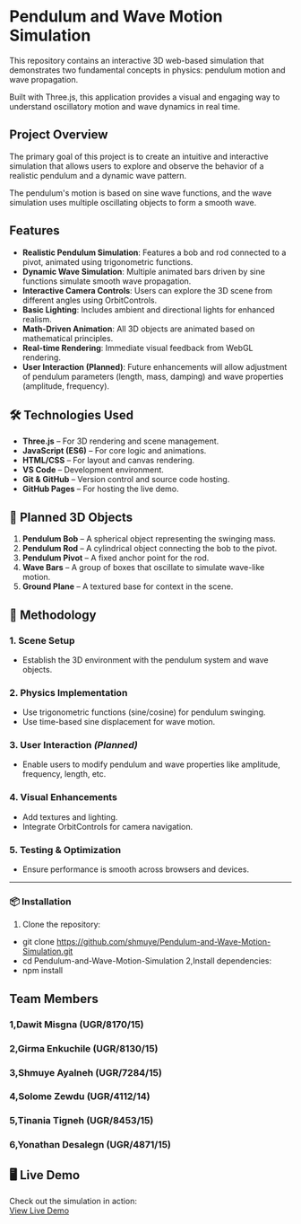 # Pendulum and Wave Motion Simulation

This repository contains an interactive 3D web-based simulation that demonstrates two fundamental concepts in physics: pendulum motion and wave propagation.

Built with Three.js, this application provides a visual and engaging way to understand oscillatory motion and wave dynamics in real time.

## Project Overview

The primary goal of this project is to create an intuitive and interactive simulation that allows users to explore and observe the behavior of a realistic pendulum and a dynamic wave pattern.

The pendulum's motion is based on sine wave functions, and the wave simulation uses multiple oscillating objects to form a smooth wave.

## Features

- **Realistic Pendulum Simulation**: Features a bob and rod connected to a pivot, animated using trigonometric functions.
- **Dynamic Wave Simulation**: Multiple animated bars driven by sine functions simulate smooth wave propagation.
- **Interactive Camera Controls**: Users can explore the 3D scene from different angles using OrbitControls.
- **Basic Lighting**: Includes ambient and directional lights for enhanced realism.
- **Math-Driven Animation**: All 3D objects are animated based on mathematical principles.
- **Real-time Rendering**: Immediate visual feedback from WebGL rendering.
- **User Interaction (Planned)**: Future enhancements will allow adjustment of pendulum parameters (length, mass, damping) and wave properties (amplitude, frequency).

## 🛠️ Technologies Used

- **Three.js** – For 3D rendering and scene management.
- **JavaScript (ES6)** – For core logic and animations.
- **HTML/CSS** – For layout and canvas rendering.
- **VS Code** – Development environment.
- **Git & GitHub** – Version control and source code hosting.
- **GitHub Pages** – For hosting the live demo.

## 🧱 Planned 3D Objects

1. **Pendulum Bob** – A spherical object representing the swinging mass.
2. **Pendulum Rod** – A cylindrical object connecting the bob to the pivot.
3. **Pendulum Pivot** – A fixed anchor point for the rod.
4. **Wave Bars** – A group of boxes that oscillate to simulate wave-like motion.
5. **Ground Plane** – A textured base for context in the scene.

## 🧪 Methodology

### 1. Scene Setup

- Establish the 3D environment with the pendulum system and wave objects.

### 2. Physics Implementation

- Use trigonometric functions (sine/cosine) for pendulum swinging.
- Use time-based sine displacement for wave motion.

### 3. User Interaction _(Planned)_

- Enable users to modify pendulum and wave properties like amplitude, frequency, length, etc.

### 4. Visual Enhancements

- Add textures and lighting.
- Integrate OrbitControls for camera navigation.

### 5. Testing & Optimization

- Ensure performance is smooth across browsers and devices.

---

### 📦 Installation

1. Clone the repository:

- git clone https://github.com/shmuye/Pendulum-and-Wave-Motion-Simulation.git
- cd Pendulum-and-Wave-Motion-Simulation
  2,Install dependencies:
- npm install

## Team Members

### 1,Dawit Misgna (UGR/8170/15)

### 2,Girma Enkuchile (UGR/8130/15)

### 3,Shmuye Ayalneh (UGR/7284/15)

### 4,Solome Zewdu (UGR/4112/14)

### 5,Tinania Tigneh (UGR/8453/15)

### 6,Yonathan Desalegn (UGR/4871/15)


## 🖥️ Live Demo

Check out the simulation in action:  
[View Live Demo](https://moonlit-macaron-59fafa.netlify.app/)


